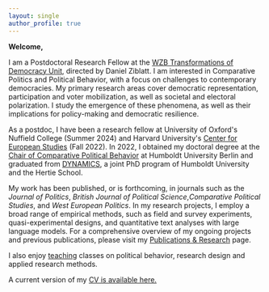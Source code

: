```yaml
---
layout: single
author_profile: true
---
```


**Welcome,** 

I am a Postdoctoral Research Fellow at the [WZB Transformations of Democracy Unit](https://www.wzb.eu/en/research/dynamics-of-political-systems/transformations-of-democracy), directed by Daniel Ziblatt. 
I am interested in Comparative Politics and Political Behavior, with a focus on challenges to contemporary democracies. 
My primary research areas cover democratic representation, participation and voter mobilization, as well as societal and electoral polarization. I study the emergence of these phenomena, as well as their implications for policy-making and democratic resilience.  

As a postdoc, I have been a research fellow at University of Oxford's Nuffield College (Summer 2024) and Harvard University's [Center for European Studies](https://ces.fas.harvard.edu/people/fabio-ellger) (Fall 2022). 
In 2022, I obtained my doctoral degree at the [Chair of Comparative Political Behavior](https://www.sowi.hu-berlin.de/en/lehrbereiche-en/comparative-political-behavior/team/team-comparative-political-behavior) at Humboldt University Berlin and graduated from [DYNAMICS](https://www.sowi.hu-berlin.de/en/dynamics/people/Alumni), a joint PhD program of Humboldt University and the Hertie School.

My work has been published, or is forthcoming, in journals such as the _Journal of Politics_, _British Journal of Political Science_,_Comparative Political Studies_, and _West European Politics_. 
In my research projects, I employ a broad range of empirical methods, such as field and survey experiments, quasi-experimental designs, and quantitative text analyses with large language models.
For a comprehensive overview of my ongoing projects and previous publications, please visit my [Publications & Research](/research/) page.

 I also enjoy [teaching](/teaching/) classes on political behavior, research design and applied research methods.

A current version of my [CV is available here.](https://www.fabioellger.com/assets/docs/CV_Online_2025.pdf)
